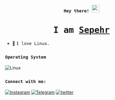<p align="center"><samp><b> Hey there! <img src="https://camo.githubusercontent.com/e8e7b06ecf583bc040eb60e44eb5b8e0ecc5421320a92929ce21522dbc34c891/68747470733a2f2f6d656469612e67697068792e636f6d2f6d656469612f6876524a434c467a6361737252346961377a2f67697068792e676966" width="25px"> </b></samp></p>
<p align="center"><h1 align="center"><samp> I am <a href="https://t.me/AlexRadiKali">Sepehr </a> </samp></h1></p>

<div>
  
  
- 🐧 <samp>I love Linux.

##  
  
<h4><b><samp>Operating System</samp></b></h4>
  
![Linux](https://img.shields.io/badge/Linux-FFD700?style=flat-square&logo=Linux&logoColor=000000)
  
## 

 <h4><b><samp>Connect with me:</samp></b></h4>

[![Instagram](https://img.shields.io/badge/-808080?style=flat-square&logo=instagram&logoColor=red)](https://instagram/AlexRadikali)
[![Telegram](https://img.shields.io/badge/-808080?style=flat-square&logo=telegram&logoColor=red)](https://t.me/AlexRadiKali) 
[![twitter](https://img.shields.io/badge/-808080?style=flat-square&logo=twitter&logoColor=blue)](https://twitter.com/AlexRadikali)
